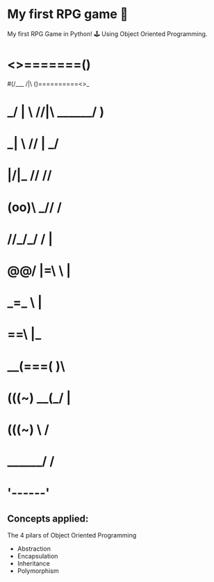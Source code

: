# My first RPG game 🧙
My first RPG Game in Python! 🕹️ Using Object Oriented Programming.  

# <>=======() 
#(/\___   /|\\          ()==========<>_
#      \_/ | \\        //|\   ______/ \)
#        \_|  \\      // | \_/
#          \|\/|\_   //  /\/
#           (oo)\ \_//  /
#          //_/\_\/ /  |
#         @@/  |=\  \  |
#              \_=\_ \ |
#                \==\ \|\_ 
#             __(\===\(  )\
#            (((~) __(_/   |
#                 (((~) \  /
#                 ______/ /
#                 '------'

## Concepts applied:
The 4 pilars of Object Oriented Programming 
- Abstraction
- Encapsulation
- Inheritance
- Polymorphism
